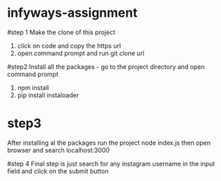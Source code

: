 # infyways-assignment
#step 1
Make the clone of this project 
1. click on code and copy the https url
2. open command prompt and run 
    git clone url

#step2
Install all the packages - go to the project directory and open command prompt
1. npm install 
2. pip install instaloader

# step3
After installing al the packages run the project
 node index.js
then open browser and search 
  localhost:3000
  
#step 4
Final step is just search for any instagram username in the input field and click on the submit button
